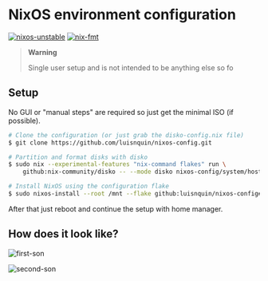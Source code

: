 # NixOS environment configuration

[![nixos-unstable](https://img.shields.io/badge/NixOS-unstable-informational.svg?style=flat&logo=nixos&logoColor=dee1e6&colorA=101419&colorB=70a5eb)](https://github.com/nixos/nixpkgs)
[![nix-fmt](https://github.com/luisnquin/nixos-config/actions/workflows/style.yml/badge.svg)](https://github.com/luisnquin/nixos-config/actions/workflows/style.yml)

> **Warning**
>
> Single user setup and is not intended to be anything else so fo

## Setup

No GUI or "manual steps" are required so just get the minimal ISO (if possible).

```bash
# Clone the configuration (or just grab the disko-config.nix file)
$ git clone https://github.com/luisnquin/nixos-config.git

# Partition and format disks with disko
$ sudo nix --experimental-features "nix-command flakes" run \
    github:nix-community/disko -- --mode disko nixos-config/system/hosts/nyx/disko-config.nix

# Install NixOS using the configuration flake
$ sudo nixos-install --root /mnt --flake github:luisnquin/nixos-config#nyx
```

After that just reboot and continue the setup with home manager.

## How does it look like?

![first-son](https://github.com/user-attachments/assets/134496fb-cf33-46b0-a3ce-e024cdd1f032)

![second-son](https://github.com/user-attachments/assets/9e183389-ea38-4480-86b5-47595a6a7ddc)
